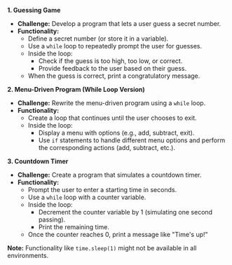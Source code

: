 **1. Guessing Game**

- **Challenge:** Develop a program that lets a user guess a secret number.
- **Functionality:**
  - Define a secret number (or store it in a variable).
  - Use a `while` loop to repeatedly prompt the user for guesses.
  - Inside the loop:
    - Check if the guess is too high, too low, or correct.
    - Provide feedback to the user based on their guess.
  - When the guess is correct, print a congratulatory message.

**2. Menu-Driven Program (While Loop Version)**

- **Challenge:** Rewrite the menu-driven program using a `while` loop.
- **Functionality:**
  - Create a loop that continues until the user chooses to exit.
  - Inside the loop:
    - Display a menu with options (e.g., add, subtract, exit).
    - Use `if` statements to handle different menu options and perform the corresponding actions (add, subtract, etc.).

**3. Countdown Timer**

- **Challenge:** Create a program that simulates a countdown timer.
- **Functionality:**
  - Prompt the user to enter a starting time in seconds.
  - Use a `while` loop with a counter variable.
  - Inside the loop:
    - Decrement the counter variable by 1 (simulating one second passing).
    - Print the remaining time.
  - Once the counter reaches 0, print a message like "Time's up!"

**Note:** Functionality like `time.sleep(1)` might not be available in all environments.
